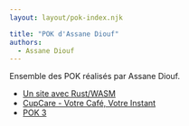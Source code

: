 ```yaml
---
layout: layout/pok-index.njk

title: "POK d'Assane Diouf"
authors:
  - Assane Diouf
---
```


Ensemble des POK réalisés par Assane Diouf.

* [Un site avec Rust/WASM](./temps-1)
* [CupCare - Votre Café, Votre Instant](./temps-2)
* [POK 3](./temps-3)
